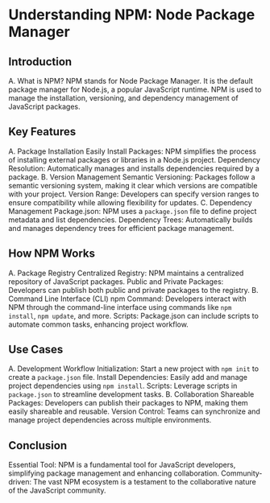 # Understanding NPM: Node Package Manager
## Introduction
A. What is NPM?
NPM stands for Node Package Manager.
It is the default package manager for Node.js, a popular JavaScript runtime.
NPM is used to manage the installation, versioning, and dependency management of JavaScript packages.

## Key Features
A. Package Installation
Easily Install Packages: NPM simplifies the process of installing external packages or libraries in a Node.js project.
Dependency Resolution: Automatically manages and installs dependencies required by a package.
B. Version Management
Semantic Versioning: Packages follow a semantic versioning system, making it clear which versions are compatible with your project.
Version Range: Developers can specify version ranges to ensure compatibility while allowing flexibility for updates.
C. Dependency Management
Package.json: NPM uses a ```package.json``` file to define project metadata and list dependencies.
Dependency Trees: Automatically builds and manages dependency trees for efficient package management.

## How NPM Works
A. Package Registry
Centralized Registry: NPM maintains a centralized repository of JavaScript packages.
Public and Private Packages: Developers can publish both public and private packages to the registry.
B. Command Line Interface (CLI)
npm Command: Developers interact with NPM through the command-line interface using commands like ```npm install```, ```npm update```, and more.
Scripts: Package.json can include scripts to automate common tasks, enhancing project workflow.

## Use Cases
A. Development Workflow
Initialization: Start a new project with ```npm init``` to create a ```package.json``` file.
Install Dependencies: Easily add and manage project dependencies using ```npm install```.
Scripts: Leverage scripts in ```package.json``` to streamline development tasks.
B. Collaboration
Shareable Packages: Developers can publish their packages to NPM, making them easily shareable and reusable.
Version Control: Teams can synchronize and manage project dependencies across multiple environments.

## Conclusion
Essential Tool: NPM is a fundamental tool for JavaScript developers, simplifying package management and enhancing collaboration.
Community-driven: The vast NPM ecosystem is a testament to the collaborative nature of the JavaScript community.
